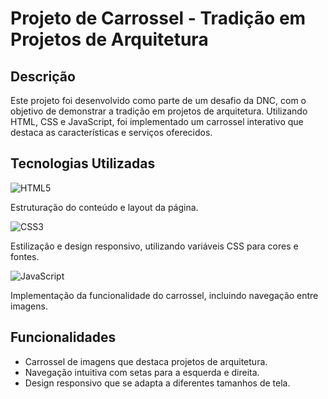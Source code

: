 

# Projeto de Carrossel - Tradição em Projetos de Arquitetura

## Descrição

Este projeto foi desenvolvido como parte de um desafio da DNC, com o objetivo de demonstrar a tradição em projetos de arquitetura. Utilizando HTML, CSS e JavaScript, foi implementado um carrossel interativo que destaca as características e serviços oferecidos.

## Tecnologias Utilizadas

![HTML5](https://img.shields.io/badge/html5-%23E34F26.svg?style=for-the-badge&logo=html5&logoColor=white) 

Estruturação do conteúdo e layout da página.

![CSS3](https://img.shields.io/badge/css3-%231572B6.svg?style=for-the-badge&logo=css3&logoColor=white)

Estilização e design responsivo, utilizando variáveis CSS para cores e fontes.

![JavaScript](https://img.shields.io/badge/javascript-%23323330.svg?style=for-the-badge&logo=javascript&logoColor=%23F7DF1E)

Implementação da funcionalidade do carrossel, incluindo navegação entre imagens.

## Funcionalidades

- Carrossel de imagens que destaca projetos de arquitetura.
- Navegação intuitiva com setas para a esquerda e direita.
- Design responsivo que se adapta a diferentes tamanhos de tela.
